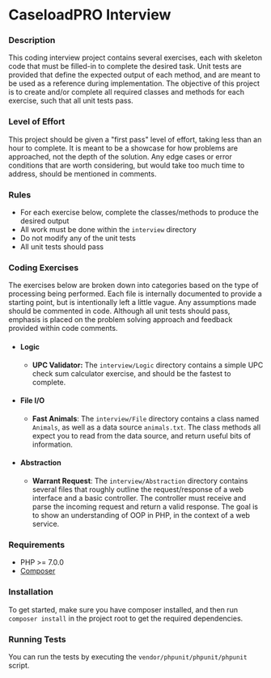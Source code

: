 # CaseloadPRO Interview

### Description

This coding interview project contains several exercises, each with skeleton code 
that must be filled-in to complete the desired task. Unit tests are provided that 
define the expected output of each method, and are meant to be used as a reference 
during implementation. The objective of this project is to create and/or complete
all required classes and methods for each exercise, such that all unit tests pass.

### Level of Effort

This project should be given a "first pass" level of effort, taking less than an
hour to complete. It is meant to be a showcase for how problems are approached, not
the depth of the solution. Any edge cases or error conditions that are worth
considering, but would take too much time to address, should be mentioned in comments.

### Rules

* For each exercise below, complete the classes/methods to produce the desired output
* All work must be done within the ```interview``` directory
* Do not modify any of the unit tests
* All unit tests should pass

### Coding Exercises

The exercises below are broken down into categories based on the type of processing
being performed. Each file is internally documented to provide a starting point,
but is intentionally left a little vague. Any assumptions made should be commented
in code. Although all unit tests should pass, emphasis is placed on the problem
solving approach and feedback provided within code comments.

* #### Logic
    * **UPC Validator:** The ```interview/Logic``` directory contains a simple
    UPC check sum calculator exercise, and should be the fastest to complete.

* #### File I/O
    * **Fast Animals**: The ```interview/File``` directory contains a class named
    ```Animals```, as well as a data source ```animals.txt```. The class methods
    all expect you to read from the data source, and return useful bits of information.

* #### Abstraction
    * **Warrant Request**: The ```interview/Abstraction``` directory contains several
    files that roughly outline the request/response of a web interface and a basic
    controller. The controller must receive and parse the incoming request and
    return a valid response. The goal is to show an understanding of OOP in PHP, in
    the context of a web service.

### Requirements

* PHP >= 7.0.0
* [Composer](https://getcomposer.org/download/)

### Installation

To get started, make sure you have composer installed, and then run
```composer install``` in the project root to get the required dependencies.

### Running Tests

You can run the tests by executing the ```vendor/phpunit/phpunit/phpunit``` script.
